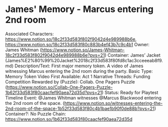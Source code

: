 # James' Memory - Marcus entering 2nd room

Associated Characters: https://www.notion.so/18c2f33d583f802f9042d4e989988b6e, https://www.notion.so/18c2f33d583f80c883b4ef43b7c9c4b1
Owner: James Whitman (https://www.notion.so/James-Whitman-18c2f33d583f802f9042d4e989988b6e?pvs=21)
Container: James’ Jacket (James%E2%80%99%20Jacket%2018c2f33d583f80fd8c1ac3cceeeab8f9.md)
Description/Text: First major memory token.
A video of James witnessing Marcus entering the 2nd room during the party.
Basic Type: Memory Token Video
First Available: Act 1
Narrative Threads: Funding Competition
Rewarded by (Puzzle): Collab. One Pagers Puzzle (https://www.notion.so/Collab-One-Pagers-Puzzle-1b62f33d583f80caacfef90aea72d35d?pvs=21)
Status: Ready for Playtest
Timeline Event: @James Whitman witnesses @Marcus Blackwood entering the 2nd room of the space.  (https://www.notion.so/witnesses-entering-the-2nd-room-of-the-space-1b52f33d583f80c4b1bae1b90f0de88b?pvs=21)
Container?: No
Puzzle Chain: https://www.notion.so/1b62f33d583f80caacfef90aea72d35d